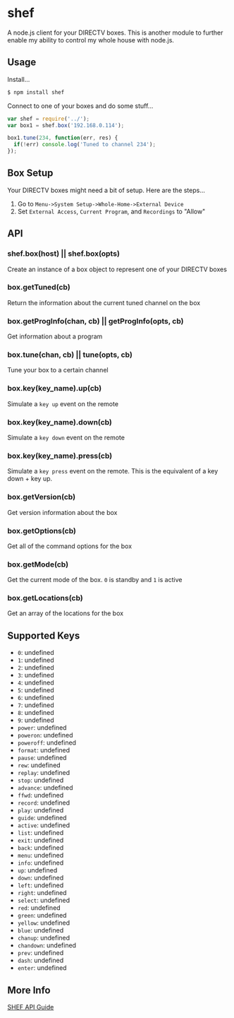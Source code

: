 shef
====

A node.js client for your DIRECTV boxes. This is another module to further enable my ability to control my whole house with node.js.

## Usage

Install...

```bash
$ npm install shef
```

Connect to one of your boxes and do some stuff...

```js
var shef = require('../');
var box1 = shef.box('192.168.0.114');

box1.tune(234, function(err, res) {
  if(!err) console.log('Tuned to channel 234');
});
```

## Box Setup

Your DIRECTV boxes might need a bit of setup. Here are the steps...

1. Go to `Menu->System Setup->Whole-Home->External Device`
2. Set `External Access`, `Current Program`, and `Recordings` to "Allow"

## API

### shef.box(host) || shef.box(opts)

Create an instance of a box object to represent one of your DIRECTV boxes

### box.getTuned(cb)

Return the information about the current tuned channel on the box

### box.getProgInfo(chan, cb) || getProgInfo(opts, cb)

Get information about a program

### box.tune(chan, cb) || tune(opts, cb)

Tune your box to a certain channel

### box.key(key_name).up(cb)

Simulate a `key up` event on the remote

### box.key(key_name).down(cb)

Simulate a `key down` event on the remote

### box.key(key_name).press(cb)

Simulate a `key press` event on the remote. This is the equivalent of a key down + key up.

### box.getVersion(cb)

Get version information about the box

### box.getOptions(cb)

Get all of the command options for the box

### box.getMode(cb)

Get the current mode of the box. `0` is standby and `1` is active

### box.getLocations(cb)

Get an array of the locations for the box

## Supported Keys

* `0`: undefined
* `1`: undefined
* `2`: undefined
* `3`: undefined
* `4`: undefined
* `5`: undefined
* `6`: undefined
* `7`: undefined
* `8`: undefined
* `9`: undefined
* `power`: undefined
* `poweron`: undefined
* `poweroff`: undefined
* `format`: undefined
* `pause`: undefined
* `rew`: undefined
* `replay`: undefined
* `stop`: undefined
* `advance`: undefined
* `ffwd`: undefined
* `record`: undefined
* `play`: undefined
* `guide`: undefined
* `active`: undefined
* `list`: undefined
* `exit`: undefined
* `back`: undefined
* `menu`: undefined
* `info`: undefined
* `up`: undefined
* `down`: undefined
* `left`: undefined
* `right`: undefined
* `select`: undefined
* `red`: undefined
* `green`: undefined
* `yellow`: undefined
* `blue`: undefined
* `chanup`: undefined
* `chandown`: undefined
* `prev`: undefined
* `dash`: undefined
* `enter`: undefined

## More Info

[SHEF API Guide](http://www.satinstalltraining.com/homeautomation/DTV-MD-0359-DIRECTV_SHEF_Command_Set-V1.3.C.pdf)
